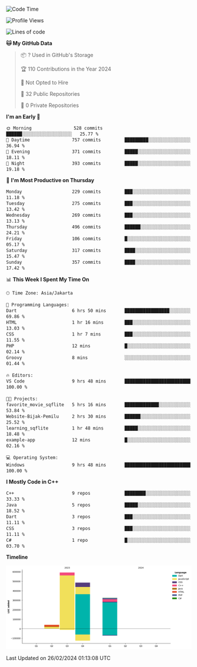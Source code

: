 <!--START_SECTION:waka-->
![Code Time](http://img.shields.io/badge/Code%20Time-51%20hrs%2015%20mins-blue)

![Profile Views](http://img.shields.io/badge/Profile%20Views-3-blue)

![Lines of code](https://img.shields.io/badge/From%20Hello%20World%20I%27ve%20Written-1.4%20million%20lines%20of%20code-blue)

**🐱 My GitHub Data** 

> 📦 ? Used in GitHub's Storage 
 > 
> 🏆 110 Contributions in the Year 2024
 > 
> 🚫 Not Opted to Hire
 > 
> 📜 32 Public Repositories 
 > 
> 🔑 0 Private Repositories 
 > 
**I'm an Early 🐤** 

```text
🌞 Morning                528 commits         ██████░░░░░░░░░░░░░░░░░░░   25.77 % 
🌆 Daytime                757 commits         █████████░░░░░░░░░░░░░░░░   36.94 % 
🌃 Evening                371 commits         █████░░░░░░░░░░░░░░░░░░░░   18.11 % 
🌙 Night                  393 commits         █████░░░░░░░░░░░░░░░░░░░░   19.18 % 
```
📅 **I'm Most Productive on Thursday** 

```text
Monday                   229 commits         ███░░░░░░░░░░░░░░░░░░░░░░   11.18 % 
Tuesday                  275 commits         ███░░░░░░░░░░░░░░░░░░░░░░   13.42 % 
Wednesday                269 commits         ███░░░░░░░░░░░░░░░░░░░░░░   13.13 % 
Thursday                 496 commits         ██████░░░░░░░░░░░░░░░░░░░   24.21 % 
Friday                   106 commits         █░░░░░░░░░░░░░░░░░░░░░░░░   05.17 % 
Saturday                 317 commits         ████░░░░░░░░░░░░░░░░░░░░░   15.47 % 
Sunday                   357 commits         ████░░░░░░░░░░░░░░░░░░░░░   17.42 % 
```


📊 **This Week I Spent My Time On** 

```text
🕑︎ Time Zone: Asia/Jakarta

💬 Programming Languages: 
Dart                     6 hrs 50 mins       █████████████████░░░░░░░░   69.86 % 
HTML                     1 hr 16 mins        ███░░░░░░░░░░░░░░░░░░░░░░   13.03 % 
CSS                      1 hr 7 mins         ███░░░░░░░░░░░░░░░░░░░░░░   11.55 % 
PHP                      12 mins             █░░░░░░░░░░░░░░░░░░░░░░░░   02.14 % 
Groovy                   8 mins              ░░░░░░░░░░░░░░░░░░░░░░░░░   01.44 % 

🔥 Editors: 
VS Code                  9 hrs 48 mins       █████████████████████████   100.00 % 

🐱‍💻 Projects: 
favorite_movie_sqflite   5 hrs 16 mins       █████████████░░░░░░░░░░░░   53.84 % 
Website-Bijak-Pemilu     2 hrs 30 mins       ██████░░░░░░░░░░░░░░░░░░░   25.52 % 
learning_sqflite         1 hr 48 mins        █████░░░░░░░░░░░░░░░░░░░░   18.48 % 
example-app              12 mins             █░░░░░░░░░░░░░░░░░░░░░░░░   02.16 % 

💻 Operating System: 
Windows                  9 hrs 48 mins       █████████████████████████   100.00 % 
```

**I Mostly Code in C++** 

```text
C++                      9 repos             ████████░░░░░░░░░░░░░░░░░   33.33 % 
Java                     5 repos             █████░░░░░░░░░░░░░░░░░░░░   18.52 % 
Dart                     3 repos             ███░░░░░░░░░░░░░░░░░░░░░░   11.11 % 
CSS                      3 repos             ███░░░░░░░░░░░░░░░░░░░░░░   11.11 % 
C#                       1 repo              █░░░░░░░░░░░░░░░░░░░░░░░░   03.70 % 
```



**Timeline**

![Lines of Code chart](https://raw.githubusercontent.com/PradiptaAhmad/PradiptaAhmad/main/assets/bar_graph.png)


 Last Updated on 26/02/2024 01:13:08 UTC
<!--END_SECTION:waka-->
